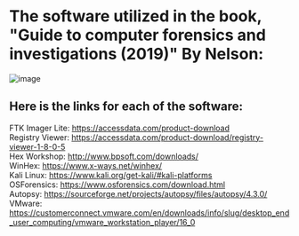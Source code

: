 # The software utilized in the book, "Guide to computer forensics and investigations (2019)" By Nelson:

![image](https://user-images.githubusercontent.com/49658461/152389062-0b758b91-8181-4d22-acf6-910c675ade55.png)

## Here is the links for each of the software:


 FTK Imager Lite:     https://accessdata.com/product-download <br />
 Registry Viewer:     https://accessdata.com/product-download/registry-viewer-1-8-0-5 <br />
 Hex Workshop:        http://www.bpsoft.com/downloads/ <br />
 WinHex:              https://www.x-ways.net/winhex/ <br />
 Kali Linux:          https://www.kali.org/get-kali/#kali-platforms <br />
 OSForensics:         https://www.osforensics.com/download.html <br />
 Autopsy:             https://sourceforge.net/projects/autopsy/files/autopsy/4.3.0/ <br />
 VMware:              https://customerconnect.vmware.com/en/downloads/info/slug/desktop_end_user_computing/vmware_workstation_player/16_0 <br />
